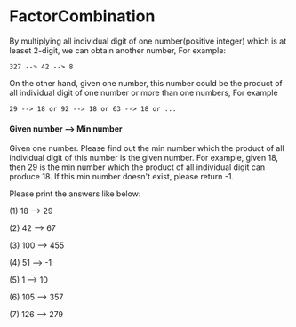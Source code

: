 FactorCombination
=============
By multiplying all individual digit of one number(positive integer) which is at leaset 2-digit, we can obtain another number, For example:
    
    327 --> 42 --> 8

On the other hand, given one number, this number could be the product of all individual digit of one number or more than one numbers, For example

    29 --> 18 or 92 --> 18 or 63 --> 18 or ...

#### Given number --> Min number

Given one number. Please find out the min number which the product of all individual digit of this number is the given number. For example, given 18, then 29 is the min number which the product of all individual digit can produce 18. If this min number doesn't exist, please return -1.

Please print the answers like below:

(1) 18 --> 29

(2) 42 --> 67

(3) 100 --> 455

(4) 51 --> -1

(5) 1 --> 10

(6) 105 --> 357

(7) 126 --> 279


